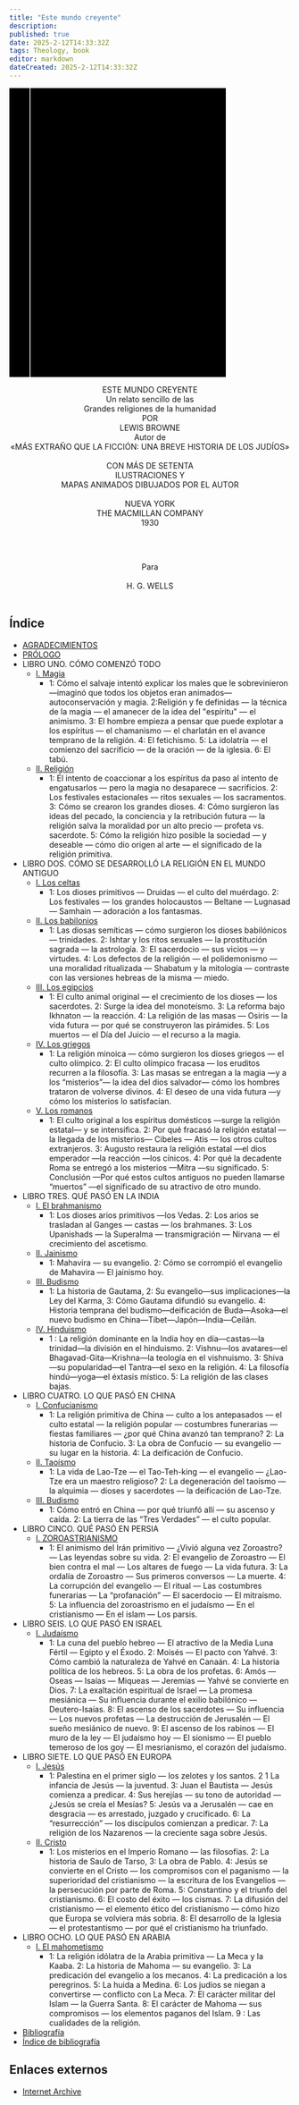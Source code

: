 ```yaml
---
title: "Este mundo creyente"
description: 
published: true
date: 2025-2-12T14:33:32Z
tags: Theology, book
editor: markdown
dateCreated: 2025-2-12T14:33:32Z
---
```


<div class="urantiapedia-book-front urantiapedia-book-science"><svg xmlns="http://www.w3.org/2000/svg" width="102.6mm" height="136.8mm" viewBox="0 0 102.6 136.8" version="1.1">	<g transform="translate(-7,-5)">		<rect width="9.6" height="136.8" x="7" y="5" />		<rect width="96.9" height="136.8" x="17" y="5" />		<text style="font-size:5px" x="61" y="22">Lewis Browne</text>		<text style="font-size:4px" x="61" y="125">Nueva York: The Macmillan Company, 1926</text>		<text style="font-size:9px" x="61" y="50">Este mundo</text>		<text style="font-size:9px" x="61" y="60">creyente: un simple</text>		<text style="font-size:9px" x="61" y="70">relato de las</text>		<text style="font-size:9px" x="61" y="80">grandes religiones</text>		<text style="font-size:9px" x="61" y="90">de la humanidad</text>	</g></svg></div><p style="text-align:center;"><span class="text-h3">ESTE MUNDO CREYENTE </span><br> Un relato sencillo de las<br> Grandes religiones de la humanidad<br> POR<br> <span class="text-h5">LEWIS BROWNE </span><br> Autor de <br> «MÁS EXTRAÑO QUE LA FICCIÓN: UNA BREVE HISTORIA DE LOS JUDÍOS»<br> <br> CON MÁS DE SETENTA <br> ILUSTRACIONES Y <br>MAPAS ANIMADOS DIBUJADOS POR EL AUTOR <br> <br> NUEVA YORK<br> THE MACMILLAN COMPANY<br>1930<br><br></p><br><p style="text-align:center;">Para<br><br>H. G. WELLS<br><br></p>
## Índice

- [AGRADECIMIENTOS](/es/book/Lewis_Browne/This_Believing_World/Acknowledgments)
- [PRÓLOGO](/es/book/Lewis_Browne/This_Believing_World/Prologue)
- LIBRO UNO. CÓMO COMENZÓ TODO
	- [I. Magia](/es/book/Lewis_Browne/This_Believing_World/Book1_1)
		- 1: Cómo el salvaje intentó explicar los males que le sobrevinieron —imaginó que todos los objetos eran animados— autoconservación y magia. 2:Religión y fe definidas — la técnica de la magia — el amanecer de la idea del "espíritu" — el animismo. 3: El hombre empieza a pensar que puede explotar a los espíritus — el chamanismo — el charlatán en el avance temprano de la religión. 4: El fetichismo. 5: La idolatría — el comienzo del sacrificio — de la oración — de la iglesia. 6: El tabú.
	- [II. Religión](/es/book/Lewis_Browne/This_Believing_World/Book1_2)
		- 1: El intento de coaccionar a los espíritus da paso al intento de engatusarlos — pero la magia no desaparece — sacrificios. 2: Los festivales estacionales — ritos sexuales — los sacramentos. 3: Cómo se crearon los grandes dioses. 4: Cómo surgieron las ideas del pecado, la conciencia y la retribución futura — la religión salva la moralidad por un alto precio — profeta vs. sacerdote. 5: Cómo la religión hizo posible la sociedad — y deseable — cómo dio origen al arte — el significado de la religión primitiva.
- LIBRO DOS. CÓMO SE DESARROLLÓ LA RELIGIÓN EN EL MUNDO ANTIGUO
	- [I. Los celtas](/es/book/Lewis_Browne/This_Believing_World/Book2_1)
		- 1: Los dioses primitivos — Druidas — el culto del muérdago. 2: Los festivales — los grandes holocaustos — Beltane — Lugnasad — Samhain — adoración a los fantasmas.
	- [II. Los babilonios](/es/book/Lewis_Browne/This_Believing_World/Book2_2)
		- 1: Las diosas semíticas — cómo surgieron los dioses babilónicos — trinidades. 2: Ishtar y los ritos sexuales — la prostitución sagrada — la astrología. 3: El sacerdocio — sus vicios — y virtudes. 4: Los defectos de la religión — el polidemonismo — una moralidad ritualizada — Shabatum y la mitología — contraste con las versiones hebreas de la misma — miedo.
	- [III. Los egipcios](/es/book/Lewis_Browne/This_Believing_World/Book2_3)
		- 1: El culto animal original — el crecimiento de los dioses — los sacerdotes. 2: Surge la idea del monoteísmo. 3: La reforma bajo Ikhnaton — la reacción. 4: La religión de las masas — Osiris — la vida futura — por qué se construyeron las pirámides. 5: Los muertos — el Día del Juicio — el recurso a la magia.
	- [IV. Los griegos](/es/book/Lewis_Browne/This_Believing_World/Book2_4)
		- 1: La religión minoica — cómo surgieron los dioses griegos — el culto olímpico. 2: El culto olímpico fracasa — los eruditos recurren a la filosofía. 3: Las masas se entregan a la magia —y a los “misterios”— la idea del dios salvador— cómo los hombres trataron de volverse divinos. 4: El deseo de una vida futura —y cómo los misterios lo satisfacían.
	- [V. Los romanos](/es/book/Lewis_Browne/This_Believing_World/Book2_5)
		- 1: El culto original a los espíritus domésticos —surge la religión estatal— y se intensifica. 2: Por qué fracasó la religión estatal —la llegada de los misterios— Cibeles — Atis — los otros cultos extranjeros. 3: Augusto restaura la religión estatal —el dios emperador —la reacción —los cínicos. 4: Por qué la decadente Roma se entregó a los misterios —Mitra —su significado. 5: Conclusión —Por qué estos cultos antiguos no pueden llamarse “muertos” —el significado de su atractivo de otro mundo.
- LIBRO TRES. QUÉ PASÓ EN LA INDIA
	- [I. El brahmanismo](/es/book/Lewis_Browne/This_Believing_World/Book3_1)
		- 1: Los dioses arios primitivos —los Vedas. 2: Los arios se trasladan al Ganges — castas — los brahmanes. 3: Los Upanishads — la Superalma — transmigración — Nirvana — el crecimiento del ascetismo.
	- [II. Jainismo](/es/book/Lewis_Browne/This_Believing_World/Book3_2)
		- 1: Mahavira — su evangelio. 2: Cómo se corrompió el evangelio de Mahavira — El jainismo hoy.
	- [III. Budismo](/es/book/Lewis_Browne/This_Believing_World/Book3_3)
		- 1: La historia de Gautama, 2: Su evangelio—sus implicaciones—la Ley del Karma, 3: Cómo Gautama difundió su evangelio. 4: Historia temprana del budismo—deificación de Buda—Asoka—el nuevo budismo en China—Tíbet—Japón—India—Ceilán.
	- [IV. Hinduismo](/es/book/Lewis_Browne/This_Believing_World/Book3_4)
		- 1 : La religión dominante en la India hoy en día—castas—la trinidad—la división en el hinduismo. 2: Vishnu—los avatares—el Bhagavad-Gita—Krishna—la teología en el vishnuismo. 3: Shiva—su popularidad—el Tantra—el sexo en la religión. 4: La filosofía hindú—yoga—el éxtasis místico. 5: La religión de las clases bajas.
- LIBRO CUATRO. LO QUE PASÓ EN CHINA
	- [I. Confucianismo](/es/book/Lewis_Browne/This_Believing_World/Book4_1)
		- 1: La religión primitiva de China — culto a los antepasados ​​— el culto estatal — la religión popular — costumbres funerarias — fiestas familiares — ¿por qué China avanzó tan temprano? 2: La historia de Confucio. 3: La obra de Confucio — su evangelio — su lugar en la historia. 4: La deificación de Confucio.
	- [II. Taoísmo](/es/book/Lewis_Browne/This_Believing_World/Book4_2)
		- 1: La vida de Lao-Tze — el Tao-Teh-king — el evangelio — ¿Lao-Tze era un maestro religioso? 2: La degeneración del taoísmo — la alquimia — dioses y sacerdotes — la deificación de Lao-Tze.
	- [III. Budismo](/es/book/Lewis_Browne/This_Believing_World/Book4_3)
		- 1: Cómo entró en China — por qué triunfó allí — su ascenso y caída. 2: La tierra de las “Tres Verdades” — el culto popular.
- LIBRO CINCO. QUÉ PASÓ EN PERSIA
	- [I. ZOROASTRIANISMO](/es/book/Lewis_Browne/This_Believing_World/Book5_1)
		- 1: El animismo del Irán primitivo — ¿Vivió alguna vez Zoroastro? — Las leyendas sobre su vida. 2: El evangelio de Zoroastro — El bien contra el mal — Los altares de fuego — La vida futura. 3: La ordalía de Zoroastro — Sus primeros conversos — La muerte. 4: La corrupción del evangelio — El ritual — Las costumbres funerarias — La “profanación” — El sacerdocio — El mitraísmo. 5: La influencia del zoroastrismo en el judaísmo — En el cristianismo — En el islam — Los parsis.
- LIBRO SEIS. LO QUE PASÓ EN ISRAEL
	- [I. Judaísmo](/es/book/Lewis_Browne/This_Believing_World/Book6_1)
		- 1: La cuna del pueblo hebreo — El atractivo de la Media Luna Fértil — Egipto y el Éxodo. 2: Moisés — El pacto con Yahvé. 3: Cómo cambió la naturaleza de Yahvé en Canaán. 4: La historia política de los hebreos. 5: La obra de los profetas. 6: Amós — Oseas — Isaías — Miqueas — Jeremías — Yahvé se convierte en Dios. 7: La exaltación espiritual de Israel — La promesa mesiánica — Su influencia durante el exilio babilónico — Deutero-Isaías. 8: El ascenso de los sacerdotes — Su influencia — Los nuevos profetas — La destrucción de Jerusalén — El sueño mesiánico de nuevo. 9: El ascenso de los rabinos — El muro de la ley — El judaísmo hoy — El sionismo — El pueblo temeroso de los goy — El mesrianismo, el corazón del judaísmo.
- LIBRO SIETE. LO QUE PASÓ EN EUROPA
	- [I. Jesús](/es/book/Lewis_Browne/This_Believing_World/Book7_1)
		- 1: Palestina en el primer siglo — los zelotes y los santos. 2 1 La infancia de Jesús — la juventud. 3: Juan el Bautista — Jesús comienza a predicar. 4: Sus herejías — su tono de autoridad — ¿Jesús se creía el Mesías? 5: Jesús va a Jerusalén — cae en desgracia — es arrestado, juzgado y crucificado. 6: La “resurrección” — los discípulos comienzan a predicar. 7: La religión de los Nazarenos — la creciente saga sobre Jesús.
	- [II. Cristo](/es/book/Lewis_Browne/This_Believing_World/Book7_2)
		- 1: Los misterios en el Imperio Romano — las filosofías. 2: La historia de Saulo de Tarso, 3: La obra de Pablo. 4: Jesús se convierte en el Cristo — los compromisos con el paganismo — la superioridad del cristianismo — la escritura de los Evangelios — la persecución por parte de Roma. 5: Constantino y el triunfo del cristianismo. 6: El costo del éxito — los cismas. 7: La difusión del cristianismo — el elemento ético del cristianismo — cómo hizo que Europa se volviera más sobria. 8: El desarrollo de la Iglesia — el protestantismo — por qué el cristianismo ha triunfado.
- LIBRO OCHO. LO QUE PASÓ EN ARABIA
	- [I. El mahometismo](/es/book/Lewis_Browne/This_Believing_World/Book8_1)
		- 1: La religión idólatra de la Arabia primitiva — La Meca y la Kaaba. 2: La historia de Mahoma — su evangelio. 3: La predicación del evangelio a los mecanos. 4: La predicación a los peregrinos. 5: La huida a Medina. 6: Los judíos se niegan a convertirse — conflicto con La Meca. 7: El carácter militar del Islam — la Guerra Santa. 8: El carácter de Mahoma — sus compromisos — los elementos paganos del Islam. 9 : Las cualidades de la religión.
- [Bibliografía](/es/book/Lewis_Browne/This_Believing_World/Bibliography)
- [Índice de bibliografía](/es/book/Lewis_Browne/This_Believing_World/Index)

## Enlaces externos

- [Internet Archive](https://archive.org/details/in.ernet.dli.2015.264769/mode/2up)
